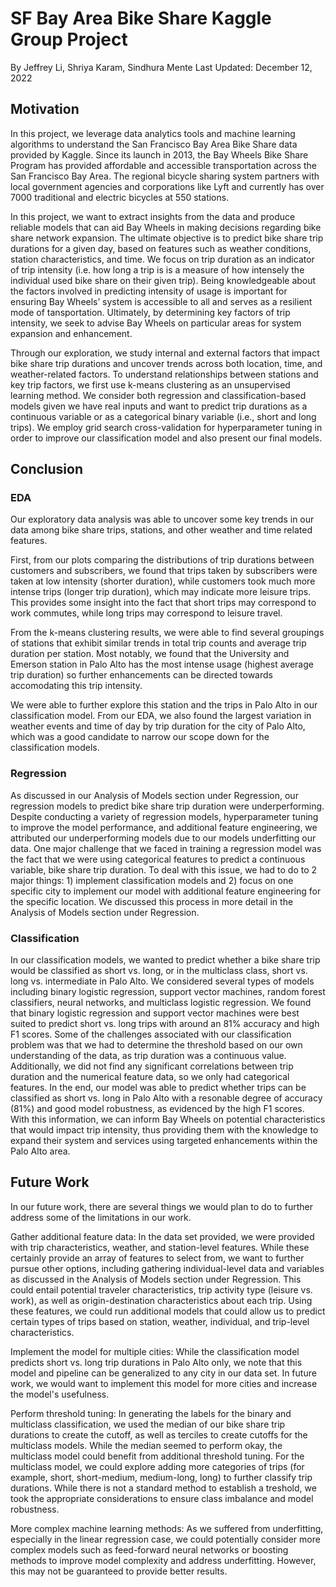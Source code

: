 # SF Bay Area Bike Share Kaggle Group Project
By Jeffrey Li, Shriya Karam, Sindhura Mente
Last Updated: December 12, 2022

## Motivation

In this project, we leverage data analytics tools and machine learning algorithms to understand the San Francisco Bay Area Bike Share data provided by Kaggle. Since its launch in 2013, the Bay Wheels Bike Share Program has provided affordable and accessible transportation across the San Francisco Bay Area. The regional bicycle sharing system partners with local government agencies and corporations like Lyft and currently has over 7000 traditional and electric bicycles at 550 stations.

In this project, we want to extract insights from the data and produce reliable models that can aid Bay Wheels in making decisions regarding bike share network expansion. The ultimate objective is to predict bike share trip durations for a given day, based on features such as weather conditions, station characteristics, and time. We focus on trip duration as an indicator of trip intensity (i.e. how long a trip is is a measure of how intensely the individual used bike share on their given trip). Being knowledgeable about the factors involved in predicting intensity of usage is important for ensuring Bay Wheels’ system is accessible to all and serves as a resilient mode of tansportation. Ultimately, by determining key factors of trip intensity, we seek to advise Bay Wheels on particular areas for system expansion and enhancement.

Through our exploration, we study internal and external factors that impact bike share trip durations and uncover trends across both location, time, and weather-related factors. To understand relationships between stations and key trip factors, we first use k-means clustering as an unsupervised learning method. We consider both regression and classification-based models given we have real inputs and want to predict trip durations as a continuous variable or as a categorical binary variable (i.e., short and long trips). We employ grid search cross-validation for hyperparameter tuning in order to improve our classification model and also present our final models.

## Conclusion

### EDA
Our exploratory data analysis was able to uncover some key trends in our data among bike share trips, stations, and other weather and time related features.

First, from our plots comparing the distributions of trip durations between customers and subscribers, we found that trips taken by subscribers were taken at low intensity (shorter duration), while customers took much more intense trips (longer trip duration), which may indicate more leisure trips. This provides some insight into the fact that short trips may correspond to work commutes, while long trips may correspond to leisure travel.

From the k-means clustering results, we were able to find several groupings of stations that exhibit similar trends in total trip counts and average trip duration per station. Most notably, we found that the University and Emerson station in Palo Alto has the most intense usage (highest average trip duration) so further enhancements can be directed towards accomodating this trip intensity.

We were able to further explore this station and the trips in Palo Alto in our classification model. From our EDA, we also found the largest variation in weather events and time of day by trip duration for the city of Palo Alto, which was a good candidate to narrow our scope down for the classification models.

### Regression
As discussed in our Analysis of Models section under Regression, our regression models to predict bike share trip duration were underperforming. Despite conducting a variety of regression models, hyperparameter tuning to improve the model performance, and additional feature engineering, we attributed our underperforming models due to our models underfitting our data. One major challenge that we faced in training a regression model was the fact that we were using categorical features to predict a continuous variable, bike share trip duration. To deal with this issue, we had to do to 2 major things: 1) implement classification models and 2) focus on one specific city to implement our model with additional feature engineering for the specific location. We discussed this process in more detail in the Analysis of Models section under Regression.

### Classification
In our classification models, we wanted to predict whether a bike share trip would be classified as short vs. long, or in the multiclass class, short vs. long vs. intermediate in Palo Alto. We considered several types of models including binary logistic regression, support vector machines, random forest classifiers, neural networks, and multiclass logistic regression. We found that binary logistic regression and support vector machines were best suited to predict short vs. long trips with around an 81% accuracy and high F1 scores. Some of the challenges associated with our classification problem was that we had to determine the threshold based on our own understanding of the data, as trip duration was a continuous value. Additionally, we did not find any significant correlations between trip duration and the numerical feature data, so we only had categorical features. In the end, our model was able to predict whether trips can be classified as short vs. long in Palo Alto with a resonable degree of accuracy (81%) and good model robustness, as evidenced by the high F1 scores. With this information, we can inform Bay Wheels on potential characteristics that would impact trip intensity, thus providing them with the knowledge to expand their system and services using targeted enhancements within the Palo Alto area.

## Future Work
In our future work, there are several things we would plan to do to further address some of the limitations in our work.

Gather additional feature data: In the data set provided, we were provided with trip characteristics, weather, and station-level features. While these certainly provide an array of features to select from, we want to further pursue other options, including gathering individual-level data and variables as discussed in the Analysis of Models section under Regression. This could entail potential traveler characteristics, trip activity type (leisure vs. work), as well as origin-destination characteristics about each trip. Using these features, we could run additional models that could allow us to predict certain types of trips based on station, weather, individual, and trip-level characteristics.

Implement the model for multiple cities: While the classification model predicts short vs. long trip durations in Palo Alto only, we note that this model and pipeline can be generalized to any city in our data set. In future work, we would want to implement this model for more cities and increase the model's usefulness.

Perform threshold tuning: In generating the labels for the binary and multiclass classification, we used the median of our bike share trip durations to create the cutoff, as well as terciles to create cutoffs for the multiclass models. While the median seemed to perform okay, the multiclass model could benefit from additional threshold tuning. For the multiclass model, we could explore adding more categories of trips (for example, short, short-medium, medium-long, long) to further classify trip durations. While there is not a standard method to establish a treshold, we took the appropriate considerations to ensure class imbalance and model robustness.

More complex machine learning methods: As we suffered from underfitting, especially in the linear regression case, we could potentially consider more complex models such as feed-forward neural networks or boosting methods to improve model complexity and address underfitting. However, this may not be guaranteed to provide better results.